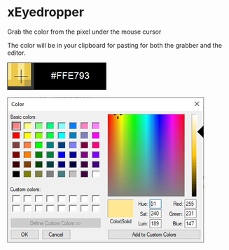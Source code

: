 # xEyedropper
Grab the color from the pixel under the mouse cursor

The color will be in your clipboard for pasting for both the grabber and the editor.

![Screenshot1](https://github.com/xCONFLiCTiONx/xEyedropper/blob/master/Screenshot1.jpg)  

![Screenshot2](https://github.com/xCONFLiCTiONx/xEyedropper/blob/master/Screenshot2.jpg)  
